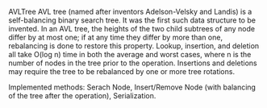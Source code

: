 AVLTree
AVL tree (named after inventors Adelson-Velsky and Landis) is a self-balancing binary 
search tree. It was the first such data structure to be invented. In an AVL tree, the 
heights of the two child subtrees of any node differ by at most one; if at any time they 
differ by more than one, rebalancing is done to restore this property. Lookup, insertion, 
and deletion all take O(log n) time in both the average and worst cases, where n is the 
number of nodes in the tree prior to the operation. Insertions and deletions may require 
the tree to be rebalanced by one or more tree rotations.

Implemented methods: Serach Node, Insert/Remove Node (with balancing of the tree after the 
operation), Serialization.
